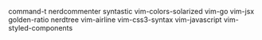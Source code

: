 command-t             nerdcommenter         syntastic             vim-colors-solarized  vim-go                vim-jsx
golden-ratio          nerdtree              vim-airline           vim-css3-syntax       vim-javascript        vim-styled-components
